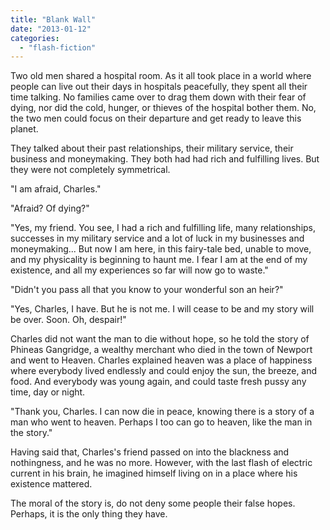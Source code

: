 ```yaml
---
title: "Blank Wall"
date: "2013-01-12"
categories: 
  - "flash-fiction"
---
```


Two old men shared a hospital room. As it all took place in a world where people can live out their days in hospitals peacefully, they spent all their time talking. No families came over to drag them down with their fear of dying, nor did the cold, hunger, or thieves of the hospital bother them. No, the two men could focus on their departure and get ready to leave this planet.

They talked about their past relationships, their military service, their business and moneymaking. They both had had rich and fulfilling lives. But they were not completely symmetrical.

"I am afraid, Charles."

"Afraid? Of dying?"

"Yes, my friend. You see, I had a rich and fulfilling life, many relationships, successes in my military service and a lot of luck in my businesses and moneymaking... But now I am here, in this fairy-tale bed, unable to move, and my physicality is beginning to haunt me. I fear I am at the end of my existence, and all my experiences so far will now go to waste."

"Didn't you pass all that you know to your wonderful son an heir?"

"Yes, Charles, I have. But he is not me. I will cease to be and my story will be over. Soon. Oh, despair!"

Charles did not want the man to die without hope, so he told the story of Phineas Gangridge, a wealthy merchant who died in the town of Newport and went to Heaven. Charles explained heaven was a place of happiness where everybody lived endlessly and could enjoy the sun, the breeze, and food. And everybody was young again, and could taste fresh pussy any time, day or night.

"Thank you, Charles. I can now die in peace, knowing there is a story of a man who went to heaven. Perhaps I too can go to heaven, like the man in the story."

Having said that, Charles's friend passed on into the blackness and nothingness, and he was no more. However, with the last flash of electric current in his brain, he imagined himself living on in a place where his existence mattered.

The moral of the story is, do not deny some people their false hopes. Perhaps, it is the only thing they have.
